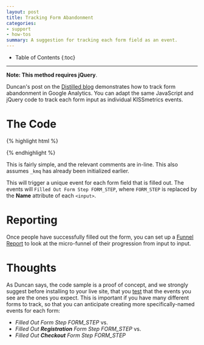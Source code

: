 ```yaml
---
layout: post
title: Tracking Form Abandonment
categories:
- support
- how-tos
summary: A suggestion for tracking each form field as an event.
---
```

* Table of Contents
{:toc}
* * *

**Note: This method requires jQuery**.

Duncan's post on the [Distilled blog][distilled] demonstrates how to track form abandonment in Google Analytics. You can adapt the same JavaScript and jQuery code to track each form input as individual KISSmetrics events.

# The Code

{% highlight html %}
<script type='text/javascript'>
// Wait for jQuery to finish loading
$(document).ready(function() {

  // For all inputs, trigger an event after the browser loses focus from a field
  $(':input').blur(function () {

    // Check that the visitor entered some information in the field
    if($(this).val().length > 0) {
      _kmq.push(['record', 'Filled Out Form Step ' + $(this).attr('name')]);
      }
    });

  // For radio buttons and checkboxes, .change() works better than .blur()
  $('input:radio, input:checkbox').change(function () {
    _kmq.push(['record', 'Filled Out Form Step ' + $(this).attr('name')]);
    });
});
</script>
{% endhighlight %}

This is fairly simple, and the relevant comments are in-line. This also assumes `_kmq` has already been initialized earlier.

This will trigger a unique event for each form field that is filled out. The events will  `Filled Out Form Step FORM_STEP`, where `FORM_STEP` is replaced by the **Name** attribute of each `<input>`.

# Reporting

Once people have successfully filled out the form, you can set up a [Funnel Report][funnel] to look at the micro-funnel of their progression from input to input.

# Thoughts

As Duncan says, the code sample is a proof of concept, and we strongly suggest before installing to your live site, that you [test][testing] that the events you see are the ones you expect. This is important if you have many different forms to track, so that you can anticipate creating more specifically-named events for each form:

* *Filled Out Form Step FORM_STEP* vs.
* *Filled Out* ***Registration*** *Form Step FORM_STEP* vs.
* *Filled Out* ***Checkout*** *Form Step FORM_STEP*

[distilled]: http://www.distilled.net/blog/conversion-rate-optimization/using-jquery-and-google-analytics-events-to-track-form-abandonment/
[funnel]: /tools/funnels
[testing]: /getting-started/testing-km
